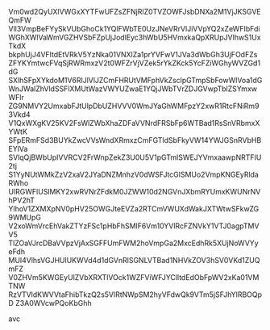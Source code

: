 Vm0wd2QyUXlVWGxXYTFwUFZsZFNjRlZ0TVZOWFJsbDNXa2M1VjJKSGVEQmFW
Vll3VmpBeFYySkVUbGhoCk1YQlFWbTE0UzJNeVRrVlJiVVpYQ2xZeWFIbFdi
WGhXWlVaWmVGZHVSbFZpUjJodlEyc3hWbU5HVmxkaQpXRUpJVlhwS1UxTkdX
bkphUjJ4VFltdEtVRkV5YzNka01VNXlZa1prYVFwV1JVa3dWbGh3UjFOdFZs
ZFYKYmtwcFVqSjRWRmxzV2t0WFZrVjVZek5rYkZKck5YcFZiWGhyWVZGd1dG
SXlhSFpXYkdoM1V6RlJlVlJZCmFHRUtVMFphVkZsclpGTmpSbFowWlVoa1dG
WnJWalZhVldSSFlXMUtWazVWYUZwaE1YQjJWbTVrZDJGVwpTblZSYmxwWFlr
ZG9NMVY2UmxabFJtUlpDbUZHVVV0WmJYaGhWMFpzY2xwR1RtcFNiRm93Vkd4
V1QxWXgKV25KV2FsWlZWbXhaZDFaVVNrdFRSbFp6WTBad1RsSnVRbmxXYWtK
SFpERmFSd3BUYkZwcVVsWndXRmxzCmFGTldSbFkyVW14YWJGSnRVbHBEYlVa
SVlqQjBWbUpIVVRCV2FrWnpZekZ3U0U5V1pGTmlSWEJYVmxaawpNRTFIU2tj
S1YyNUtWMkZzV2xaV2JYaDNZMnhzV0dWSFJtcGlSMUo2VmpKNGEyRldaRWho
UlRGWFlUSlMKY2xwRVNrZFdkM0JZWW10d2NGVnJXbmRYUmxKWUNrNVhPV2hT
YlhoV1ZXMXpNV0pHV25OWGJteEVZa2RTCmVWUXdWakJXTWtwSFkwZG9WMUpG
V2xoWmVrcEhVakZTYzFSc1pHbFhSMlF6Vm10YVlRcFZNVkY1VTJ0agpTMVV5
TlZOaVJrcDBaVVpzVjAxSGFFUmFWM2hoVmpGa2MxcEdhRk5XUjNoWVYyeFdh
MUl4VlhsVGJHUlUKWVd4d1dGVnRlSGNLVTBad1NHVkZOV3hSV0VKd1ZUQmFZ
V0ZHVm5KWGEyUlZVbXRXTlVOck1WZFViWFJYClltdEdObFpWV2xKa01VMTNW
RzVTVldKWVVtaFhibTkzQ2s5VlRtNWpSM2hyVFdwQk9VTm5jSFJhYlRBOQpD
Z3A0WVcwPQoKbGhh

avc